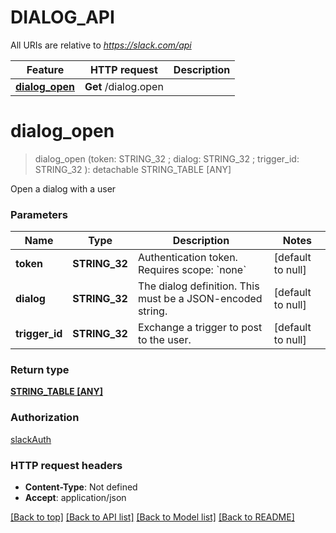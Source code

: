 # DIALOG_API

All URIs are relative to *https://slack.com/api*

Feature | HTTP request | Description
------------- | ------------- | -------------
[**dialog_open**](DIALOG_API.md#dialog_open) | **Get** /dialog.open | 


# **dialog_open**
> dialog_open (token: STRING_32 ; dialog: STRING_32 ; trigger_id: STRING_32 ): detachable STRING_TABLE [ANY]
	



Open a dialog with a user


### Parameters

Name | Type | Description  | Notes
------------- | ------------- | ------------- | -------------
 **token** | **STRING_32**| Authentication token. Requires scope: &#x60;none&#x60; | [default to null]
 **dialog** | **STRING_32**| The dialog definition. This must be a JSON-encoded string. | [default to null]
 **trigger_id** | **STRING_32**| Exchange a trigger to post to the user. | [default to null]

### Return type

[**STRING_TABLE [ANY]**](ANY.md)

### Authorization

[slackAuth](../README.md#slackAuth)

### HTTP request headers

 - **Content-Type**: Not defined
 - **Accept**: application/json

[[Back to top]](#) [[Back to API list]](../README.md#documentation-for-api-endpoints) [[Back to Model list]](../README.md#documentation-for-models) [[Back to README]](../README.md)

